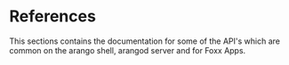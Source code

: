 References
==========

This sections contains the documentation for some of the API's which are common on the
arango shell, arangod server and for Foxx Apps.
